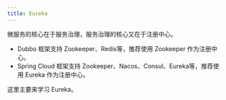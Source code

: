 ```yaml
---
title: Eureka
---
```


微服务的核心在于服务治理，服务治理的核心又在于注册中心。

- Dubbo 框架支持 Zookeeper、Redis等，推荐使用 Zookeeper 作为注册中心。
- Spring Cloud 框架支持 Zookeeper、Nacos、Consul、Eureka等，推荐使用 Eureka 作为注册中心。

这里主要来学习 Eureka。

